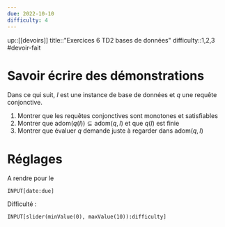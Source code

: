```yaml
---
due: 2022-10-10
difficulty: 4
---
```

up::[[devoirs]]
title::"Exercices 6 TD2 bases de données"
difficulty::1,2,3
#devoir-fait

# Savoir écrire des démonstrations 
Dans ce qui suit, $I$ est une instance de base de données et $q$ une requête conjonctive.

 1. Montrer que les requêtes conjonctives sont monotones et satisfiables
 2. Montrer que $\mathrm{adom}(q(I)) \subseteq \mathrm{adom}(q, I)$ et que $q(I)$ est finie
 3. Montrer que évaluer $q$ demande juste à regarder dans $\mathrm{adom}(q, I)$


# Réglages
A rendre pour le
```meta-bind
INPUT[date:due]
```
Difficulté :
```meta-bind
INPUT[slider(minValue(0), maxValue(10)):difficulty]
```
